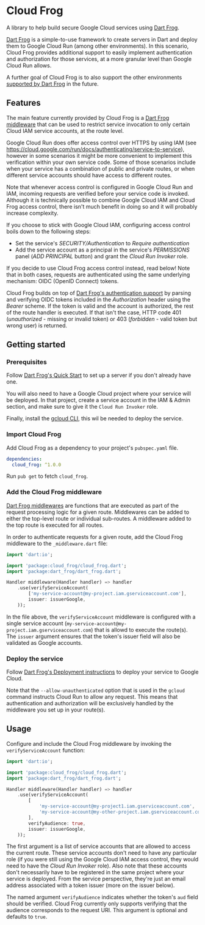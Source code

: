 # Cloud Frog

A library to help build secure Google Cloud services using [Dart Frog](https://dartfrog.vgv.dev/).

[Dart Frog](https://dartfrog.vgv.dev/) is a simple-to-use framework to create servers in Dart and deploy them to Google Cloud Run (among other environments). In this scenario, Cloud Frog provides additional support to easily implement authentication and authorization for those services, at a more granular level than Google Cloud Run allows.

A further goal of Cloud Frog is to also support the other environments [supported by Dart Frog](https://dartfrog.vgv.dev/docs/category/deploy) in the future.

## Features

The main feature currently provided by Cloud Frog is a [Dart Frog middleware](https://dartfrog.vgv.dev/docs/basics/middleware) that can be used to restrict service invocation to only certain Cloud IAM service accounts, at the route level.

Google Cloud Run does offer access control over HTTPS by using IAM (see https://cloud.google.com/run/docs/authenticating/service-to-service), however in some scenarios it might be more convenient to implement this verification within your own service code.
Some of those scenarios include when your service has a combination of public and private routes, or when different service accounts should have access to different routes.

Note that whenever access control is configured in Google Cloud Run and IAM, incoming requests are verified before your service code is invoked. Although it is technically possible to combine Google Cloud IAM and Cloud Frog access control, there isn't much benefit in doing so and it will probably increase complexity.

If you choose to stick with Google Cloud IAM, configuring access control boils down to the following steps:
- Set the service's *SECURITY/Authentication* to *Require authentication*
- Add the service account as a principal  in the service's *PERMISSIONS* panel (*ADD PRINCIPAL* button) and grant the *Cloud Run Invoker* role.

If you decide to use Cloud Frog access control instead, read below! Note that in both cases, requests are authenticated using the same underlying mechanism: OIDC (OpenID Connect) tokens.

Cloud Frog builds on top of [Dart Frog's authentication support](https://dartfrog.vgv.dev/docs/advanced/authentication#bearer-authentication) by parsing and verifying OIDC tokens included in the *Authorization* header using the *Bearer* scheme. If the token is valid and the account is authorized, the rest of the route handler is executed. If that isn't the case, HTTP code 401 (*unauthorized* - missing or invalid token) or 403 (*forbidden* - valid token but wrong user) is returned.

## Getting started

### Prerequisites

Follow [Dart Frog's Quick Start](https://dartfrog.vgv.dev/docs/overview#quick-start-) to set up a server if you don't already have one.

You will also need to have a Google Cloud project where your service will be deployed. In that project, create a service account in the IAM & Admin section, and make sure to give it the `Cloud Run Invoker` role.

Finally, install the [gcloud CLI](https://cloud.google.com/cli), this wil be needed to deploy the service.

### Import Cloud Frog

Add Cloud Frog as a dependency to your project's `pubspec.yaml` file.

```yaml
dependencies:
  cloud_frog: ^1.0.0
```

Run `pub get` to fetch `cloud_frog`.

### Add the Cloud Frog middleware

[Dart Frog middlewares](https://dartfrog.vgv.dev/docs/basics/middleware) are functions that are executed as part of the request processing logic for a given route. Middlewares can be added to either the top-level route or individual sub-routes. A middleware added to the top route is executed for all routes.

In order to authenticate requests for a given route, add the Cloud Frog middleware to the `_middleware.dart` file:
```dart
import 'dart:io';

import 'package:cloud_frog/cloud_frog.dart';
import 'package:dart_frog/dart_frog.dart';

Handler middleware(Handler handler) => handler
    .use(verifyServiceAccount(
        ['my-service-account@my-project.iam.gserviceaccount.com'],
        issuer: issuerGoogle,
    ));
```

In the file above, the `verifyServiceAccount` middleware is configured with a single service account (`my-service-account@my-project.iam.gserviceaccount.com`) that is allowd to execute the route(s).
The `issuer` argument ensures that the token's issuer field will also be validated as Google accounts.

### Deploy the service

Follow [Dart Frog's Deployment instructions](https://dartfrog.vgv.dev/docs/deploy/google-cloud-run) to deploy your service to Google Cloud.

Note that the `--allow-unauthenticated` option that is used in the `gcloud` command instructs Cloud Run to allow any request. This means that authentication and authorization will be exclusively handled by the middleware you set up in your route(s).

## Usage

Configure and include the Cloud Frog middleware by invoking the `verifyServiceAccount` function:
```dart
import 'dart:io';

import 'package:cloud_frog/cloud_frog.dart';
import 'package:dart_frog/dart_frog.dart';

Handler middleware(Handler handler) => handler
    .use(verifyServiceAccount(
        [
            'my-service-account@my-project1.iam.gserviceaccount.com',
            'my-service-account@my-other-project.iam.gserviceaccount.com',
        ],
        verifyAudience: true,
        issuer: issuerGoogle,
    ));
```

The first argument is a list of service accounts that are allowed to access the current route. These service accounts don't need to have any particular role (if you were still using the Google Cloud IAM access control, they would need to have the *Cloud Run Invoker* role).
Also note that these accounts don't necessarily have to be registered in the same project where your service is deployed. From the service perspective, they're just an email address associated with a token issuer (more on the issuer below).

The named argument `verifyAudience` indicates whether the token's `aud` field should be verified. Cloud Frog currently only supports verifying that the audience corresponds to the request URI. This argument is optional and defaults to `true`.
